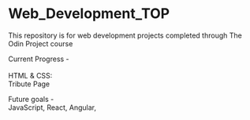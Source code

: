 # Web_Development_TOP
This repository is for web development projects completed through The Odin Project course

Current Progress - <br><br>
HTML & CSS:<br>           Tribute Page

Future goals - <br>
JavaScript,
React,
Angular,
